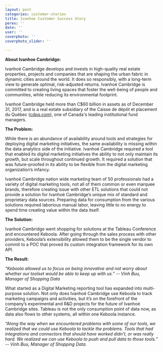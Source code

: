 ```yaml
---
layout: post
categories: customer-stories
title: Ivanhoe Customer Success Story
perex: ''
date: ''
user: ''
coverphoto: ''
coverphoto_slider: ''

---
```

**About Ivanhoe Cambridge:**

Ivanhoé Cambridge develops and invests in high-quality real estate properties, projects and companies that are shaping the urban fabric in dynamic cities around the world. It does so responsibly, with a long-term view to generate optimal, risk-adjusted returns. Ivanhoé Cambridge is committed to creating living spaces that foster the well-being of people and communities, while reducing its environmental footprint.

Ivanhoé Cambridge held more than C$60 billion in assets as of December 31, 2017, and is a real estate subsidiary of the Caisse de dépôt et placement du Québec ([cdpq.com](http://cdpq.com)), one of Canada's leading institutional fund managers.

**The Problem:**

While there is an abundance of availability around tools and strategies for deploying digital marketing initiatives, the same availability is missing within the data analytics side of the initiative. Ivanhoé Cambridge required a tool that enabled its digital marketing initiatives the ability to not only maintain its growth, but scale throughout continued growth. It required a solution that was future-proofed in its ability to be flexible from the digital marketing organization’s infancy.

Ivanhoé Cambridge nation wide marketing team of 50 professionals had a variety of digital marketing tools, not all of them common or even marquee brands, therefore creating issue with other ETL solutions that could not provide a solution for Ivanhoé Cambridge’s unique mix of standard and proprietary data sources. Preparing data for consumption from the various solutions required laborious manual labor, leaving little to no energy to spend time creating value within the data itself.

**The Solution:**

Ivanhoé Cambridge went shopping for solutions at the Tableau Conference and encountered Keboola. After going through the sales process with other providers, Keboola’s extensibility allowed them to be the single vendor to commit to a POC that proved its custom integration framework for its own API.

**The Result:**

_“Keboola allowed us to focus on being innovative and not worry about whether our toolset would be able to keep up with us.” -- Vinh Buu, Manager of Shopping Data_

What started as a Digital Marketing reporting tool has expanded into multi-purpose solution. Not only does Ivanhoé Cambridge use Keboola to track marketing campaigns and activities, but it’s on the forefront of the company’s experimental and R&D projects for the future of Ivanhoé Cambridge sites. Tableau is not the only consumption point of data now, as data also flows to other systems, all within one Keboola instance.

_“Along the way when we encountered problems with some of our tools, we realized that we could use Keboola to tackle the problems. Tools that had integrations and connectors that should have worked didn’t, or was really hard. We realized we can use Keboola to push and pull data to those tools.” -- Vinh Buu, Manager of Shopping Data._